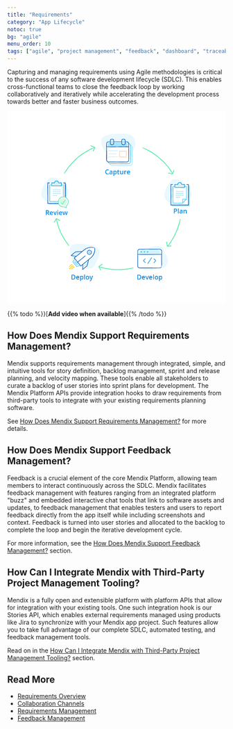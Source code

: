 ```yaml
---
title: "Requirements"
category: "App Lifecycle"
notoc: true
bg: "agile"
menu_order: 10
tags: ["agile", "project management", "feedback", "dashboard", "traceability"]
---
```


Capturing and managing requirements using Agile methodologies is critical to the success of any software development lifecycle (SDLC). This enables cross-functional teams to close the feedback loop by working collaboratively and iteratively while accelerating the development process towards better and faster business outcomes. 

![](attachments/cycle-1.png)

{{% todo %}}[**Add video when available**]{{% /todo %}}

## How Does Mendix Support Requirements Management?

Mendix supports requirements management through integrated, simple, and intuitive tools for story definition, backlog management, sprint and release planning, and velocity mapping. These tools enable all stakeholders to curate a backlog of user stories into sprint plans for development. The Mendix Platform APIs provide integration hooks to draw requirements from third-party tools to integrate with your existing requirements planning software. 

See [How Does Mendix Support Requirements Management?](requirements-management#requirements-management) for more details.

## How Does Mendix Support Feedback Management?

Feedback is a crucial element of the core Mendix Platform, allowing team members to interact continuously across the SDLC. Mendix facilitates feedback management with features ranging from an integrated platform "buzz" and embedded interactive chat tools that link to software assets and updates, to feedback management that enables testers and users to report feedback directly from the app itself while including screenshots and context. Feedback is turned into user stories and allocated to the backlog to complete the loop and begin the iterative development cycle.

For more information, see the [How Does Mendix Support Feedback Management?](feedback-management#feedback-management) section.

## How Can I Integrate Mendix with Third-Party Project Management Tooling?

Mendix is a fully open and extensible platform with platform APIs that allow for integration with your existing tools. One such integration hook is our Stories API, which enables external requirements managed using products like Jira to synchronize with your Mendix app project. Such features allow you to take full advantage of our complete SDLC, automated testing, and feedback management tools.

Read on in the [How Can I Integrate Mendix with Third-Party Project Management Tooling?](requirements-management#tooling) section.

## Read More

* [Requirements Overview](requirements-overview)
* [Collaboration Channels](collaboration-channels)
* [Requirements Management](requirements-management)
* [Feedback Management](feedback-management)
